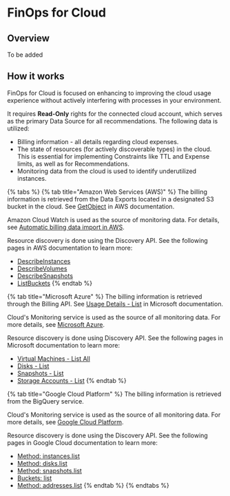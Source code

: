 # FinOps for Cloud

## Overview <a href="#about-optscale" id="about-optscale"></a>

To be added

## How it works <a href="#amazon-web-services-aws" id="amazon-web-services-aws"></a>

FinOps for Cloud is focused on enhancing to improving the cloud usage experience without actively interfering with processes in your environment.&#x20;

It requires **Read-Only** rights for the connected cloud account, which serves as the primary Data Source for all recommendations. The following data is utilized:

* Billing information - all details regarding cloud expenses.
* The state of resources (for actively discoverable types) in the cloud. This is essential for implementing Constraints like TTL and Expense limits, as well as for Recommendations.
* Monitoring data from the cloud is used to identify underutilized instances.

{% tabs %}
{% tab title="Amazon Web Services (AWS)" %}
The billing information is retrieved from the Data Exports located in a designated S3 bucket in the cloud. See [GetObject](https://docs.aws.amazon.com/AmazonS3/latest/API/API_GetObject.html) in AWS documentation.

Amazon Cloud Watch is used as the source of monitoring data. For details, see [Automatic billing data import in AWS](data-sources/amazon-web-services/aws-root-account-with-data-export-already-configured.md#automatic-billing-data-import-in-aws).

Resource discovery is done using the Discovery API. See the following pages in AWS documentation to learn more:

* [DescribeInstances](https://docs.aws.amazon.com/AWSEC2/latest/APIReference/API_DescribeInstances.html)
* [DescribeVolumes](https://docs.aws.amazon.com/AWSEC2/latest/APIReference/API_DescribeVolumes.html)
* [DescribeSnapshots](https://docs.aws.amazon.com/AWSEC2/latest/APIReference/API_DescribeSnapshots.html)
* [ListBuckets](https://docs.aws.amazon.com/AmazonS3/latest/API/API_ListBuckets.html)
{% endtab %}

{% tab title="Microsoft Azure" %}
The billing information is retrieved through the Billing API. See [Usage Details - List](https://learn.microsoft.com/en-us/rest/api/consumption/usage-details/list?view=rest-consumption-2024-08-01\&tabs=HTTP) in Microsoft documentation.

Cloud's Monitoring service is used as the source of all monitoring data. For more details, see [Microsoft Azure](data-sources/microsoft-azure.md).

Resource discovery is done using Discovery API. See the following pages in Microsoft documentation to learn more:

* [Virtual Machines - List All](https://docs.microsoft.com/en-us/rest/api/compute/virtual-machines/list-all)
* [Disks - List](https://docs.microsoft.com/en-us/rest/api/compute/disks/list)
* [Snapshots - List](https://docs.microsoft.com/en-us/rest/api/compute/snapshots/list)
* [Storage Accounts - List](https://docs.microsoft.com/en-us/rest/api/storagerp/storage-accounts/list)
{% endtab %}

{% tab title="Google Cloud Platform" %}
The billing information is retrieved from the BigQuery service.

Cloud's Monitoring service is used as the source of all monitoring data. For more details, see [Google Cloud Platform](./#google-cloud-platform).

Resource discovery is done using the Discovery API. See the following pages in Google Cloud documentation to learn more:

* [Method: instances.list](https://cloud.google.com/compute/docs/reference/rest/v1/instances/list)
* [Method: disks.list](https://cloud.google.com/compute/docs/reference/rest/v1/disks/list)
* [Method: snapshots.list](https://cloud.google.com/compute/docs/reference/rest/v1/snapshots/list)
* [Buckets: list](https://cloud.google.com/storage/docs/json_api/v1/buckets/list)
* [Method: addresses.list](https://cloud.google.com/compute/docs/reference/rest/v1/addresses/list)
{% endtab %}
{% endtabs %}

